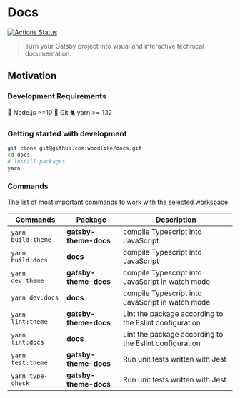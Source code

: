 # Docs

[![Actions Status](https://github.com/woodlike/docs/workflows/CI/badge.svg)](https://github.com/woodlike/docs/actions)

> Turn your Gatsby project into visual and interactive technical documentation.

## Motivation

### Development Requirements

🚀 Node.js >=10
🌲 Git
🐈 yarn >= 1.12

### Getting started with development

```sh
git clone git@github.com:woodlike/docs.git
cd docs
# Install packages
yarn
```

### Commands

The list of most important commands to work with the selected workspace.

| Commands           | Package               | Description                                            |
| ------------------ | --------------------- | ------------------------------------------------------ |
| `yarn build:theme` | **gatsby-theme-docs** | compile Typescript into JavaScript                     |
| `yarn build:docs`  | **docs**              | compile Typescript into JavaScript                     |
| `yarn dev:theme`   | **gatsby-theme-docs** | compile Typescript into JavaScript in watch mode       |
| `yarn dev:docs`    | **docs**              | compile Typescript into JavaScript in watch mode       |
| `yarn lint:theme`  | **gatsby-theme-docs** | Lint the package according to the Eslint configuration |
| `yarn lint:docs`   | **docs**              | Lint the package according to the Eslint configuration |
| `yarn test:theme`  | **gatsby-theme-docs** | Run unit tests written with Jest                       |
| `yarn type-check`  | **gatsby-theme-docs** | Run unit tests written with Jest                       |
